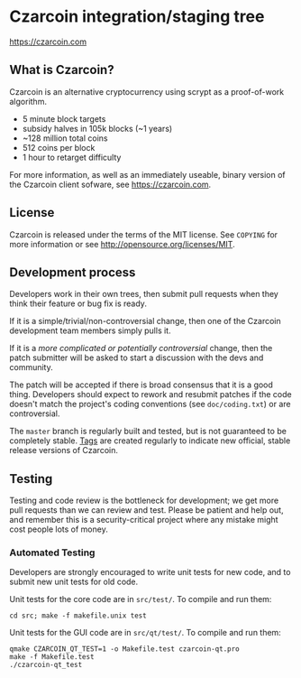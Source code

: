 Czarcoin integration/staging tree
================================

https://czarcoin.com

What is Czarcoin?
-----------------

Czarcoin is an alternative cryptocurrency using scrypt as a proof-of-work algorithm.
 - 5 minute block targets
 - subsidy halves in 105k blocks (~1 years)
 - ~128 million total coins
 - 512 coins per block
 - 1 hour to retarget difficulty

For more information, as well as an immediately useable, binary version of
the Czarcoin client sofware, see https://czarcoin.com.

License
-------

Czarcoin is released under the terms of the MIT license. See `COPYING` for more
information or see http://opensource.org/licenses/MIT.

Development process
-------------------

Developers work in their own trees, then submit pull requests when they think
their feature or bug fix is ready.

If it is a simple/trivial/non-controversial change, then one of the Czarcoin
development team members simply pulls it.

If it is a *more complicated or potentially controversial* change, then the patch
submitter will be asked to start a discussion with the devs and community.

The patch will be accepted if there is broad consensus that it is a good thing.
Developers should expect to rework and resubmit patches if the code doesn't
match the project's coding conventions (see `doc/coding.txt`) or are
controversial.

The `master` branch is regularly built and tested, but is not guaranteed to be
completely stable. [Tags](https://github.com/czarcoin/czarcoin/tags) are created
regularly to indicate new official, stable release versions of Czarcoin.

Testing
-------

Testing and code review is the bottleneck for development; we get more pull
requests than we can review and test. Please be patient and help out, and
remember this is a security-critical project where any mistake might cost people
lots of money.

### Automated Testing

Developers are strongly encouraged to write unit tests for new code, and to
submit new unit tests for old code.

Unit tests for the core code are in `src/test/`. To compile and run them:

    cd src; make -f makefile.unix test

Unit tests for the GUI code are in `src/qt/test/`. To compile and run them:

    qmake CZARCOIN_QT_TEST=1 -o Makefile.test czarcoin-qt.pro
    make -f Makefile.test
    ./czarcoin-qt_test

